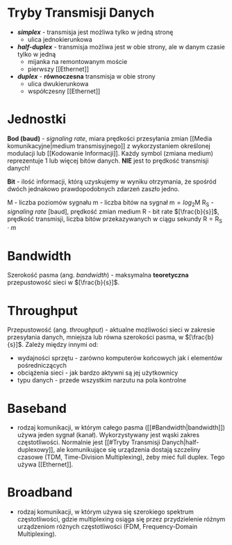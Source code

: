 # Tryby Transmisji Danych

- ***simplex*** - transmisja jest możliwa tylko w jedną stronę
	- ulica jednokierunkowa
- ***half-duplex*** - transmisja możliwa jest w obie strony, ale w danym czasie tylko w jedną
	- mijanka na remontowanym moście
	- pierwszy [[Ethernet]]
- ***duplex*** - **równoczesna** transmisja w obie strony
	- ulica dwukierunkowa
	- współczesny [[Ethernet]]

# Jednostki

**Bod (baud)** - *signaling rate*, miara prędkości przesyłania zmian [[Media komunikacyjne|medium transmisyjnego]] z wykorzystaniem określonej modulacji lub [[Kodowanie Informacji]]. Każdy symbol (zmiana medium) reprezentuje 1 lub więcej bitów danych. **NIE** jest to prędkość transmisji danych!

**Bit** - ilość informacji, którą uzyskujemy w wyniku otrzymania, że spośród dwóch jednakowo prawdopodobnych zdarzeń zaszło jedno.

$\text{M}$  - liczba poziomów sygnału
$\text{m}$  - liczba bitów na sygnał
$\text{m}  = log_2{\text{M}}$
$\text{R}_{\text{S}}$  - *signaling rate* $[\text{baud}]$, prędkość zmian medium
$\text{R}$  - bit rate $[\frac{b}{s}]$, prędkość transmisji, liczba bitów przekazywanych w ciągu sekundy
$\text{R} = \text{R}_{\text{S}} \cdot m$

# Bandwidth

Szerokość pasma (ang. *bandwidth*) - maksymalna **teoretyczna** przepustowość sieci w $[\frac{b}{s}]$.

# Throughput

Przepustowość (ang. *throughput*) - aktualne możliwości sieci w zakresie przesyłania danych, mniejsza lub równa szerokości pasma, w $[\frac{b}{s}]$. Zależy między innymi od:
- wydajności sprzętu - zarówno komputerów końcowych jak i elementów pośredniczących
- obciążenia sieci - jak bardzo aktywni są jej użytkownicy
- typu danych - przede wszystkim narzutu na pola kontrolne

# Baseband 

- rodzaj komunikacji, w którym całego pasma ([[#Bandwidth|bandwidth]]) używa jeden sygnał (kanał). Wykorzystywany jest wąski zakres częstotliwości. Normalnie jest [[#Tryby Transmisji Danych|half-duplexowy]], ale komunikujące się urządzenia dostają szczeliny czasowe (TDM, Time-Division Multiplexing), żeby mieć full duplex. Tego używa [[Ethernet]].

# Broadband 

- rodzaj komunikacji, w którym używa się szerokiego spektrum częstotliwości, gdzie multiplexing osiąga się przez przydzielenie różnym urządzeniom różnych częstotliwości (FDM, Frequency-Domain Multiplexing).